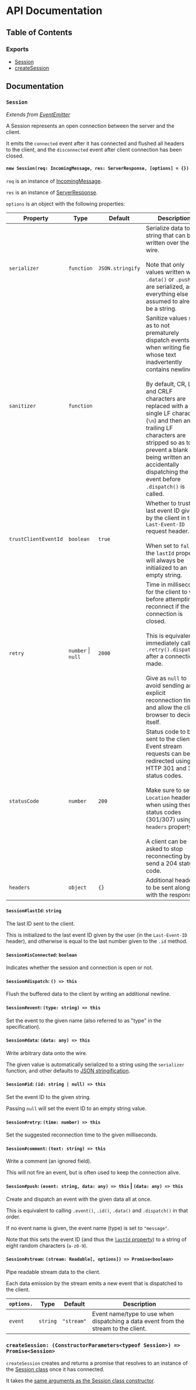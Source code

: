 # API Documentation

## Table of Contents

### Exports

* [Session](#session)
* [createSession]()

## Documentation

### `Session`

*Extends from [EventEmitter](https://nodejs.org/api/events.html#events_class_eventemitter)*

A Session represents an open connection between the server and the client.

It emits the `connected` event after it has connected and flushed all headers to the client, and the `disconnected` event after client connection has been closed.

#### `new Session(req: IncomingMessage, res: ServerResponse, [options] = {})`

`req` is an instance of [IncomingMessage](https://nodejs.org/api/http.html#http_class_http_incomingmessage).

`res` is an instance of [ServerResponse](https://nodejs.org/api/http.html#http_class_http_serverresponse).

`options` is an object with the following properties:

|Property|Type|Default|Description|
|-|-|-|-|
|`serializer`|`function`|`JSON.stringify`|Serialize data to a string that can be written over the wire.<br><br>Note that only values written with `.data()` or `.push()` are serialized, as everything else is assumed to already be a string.|
|`sanitizer`|`function`||Sanitize values so as to not prematurely dispatch events when writing fields whose text inadvertently contains newlines.<br><br>By default, CR, LF and CRLF characters are replaced with a single LF character (`\n`) and then any trailing LF characters are stripped so as to prevent a blank line being written and accidentally dispatching the event before `.dispatch()` is called.|
|`trustClientEventId`|`boolean`|`true`|Whether to trust the last event ID given by the client in the `Last-Event-ID` request header.<br><br>When set to `false`, the `lastId` property will always be initialized to an empty string.|
|`retry`|`number` \| `null`|`2000`|Time in milliseconds for the client to wait before attempting to reconnect if the connection is closed.<br><br>This is equivalent to immediately calling `.retry().dispatch()` after a connection is made.<br><br>Give as `null` to avoid sending an explicit reconnection time and allow the client browser to decide itself.|
|`statusCode`|`number`|`200`|Status code to be sent to the client. Event stream requests can be redirected using HTTP 301 and 307 status codes.<br><br>Make sure to set `Location` header when using these status codes (301/307) using the `headers` property.<br><br>A client can be asked to stop reconnecting by send a 204 status code.|
|`headers`|`object`|`{}`|Additional headers to be sent along with the response.|

#### `Session#lastId`: `string`

The last ID sent to the client.

This is initialized to the last event ID given by the user (in the `Last-Event-ID` header), and otherwise is equal to the last number given to the `.id` method.

#### `Session#isConnected`: `boolean`

Indicates whether the session and connection is open or not.

#### `Session#dispatch`: `() => this`

Flush the buffered data to the client by writing an additional newline.

#### `Session#event`: `(type: string) => this`

Set the event to the given name (also referred to as "type" in the specification).

#### `Session#data`: `(data: any) => this`

Write arbitrary data onto the wire.

The given value is automatically serialized to a string using the `serializer` function, and other defaults to [JSON stringification](https://developer.mozilla.org/en-US/docs/Web/JavaScript/Reference/Global_Objects/JSON/stringify).

#### `Session#id`: `(id: string | null) => this`

Set the event ID to the given string.

Passing `null` will set the event ID to an empty string value.

#### `Session#retry`: `(time: number) => this`

Set the suggested reconnection time to the given milliseconds.

#### `Session#comment`: `(text: string) => this`

Write a comment (an ignored field).

This will not fire an event, but is often used to keep the connection alive.

#### `Session#push`: `(event: string, data: any) => this` | `(data: any) => this`

Create and dispatch an event with the given data all at once.

This is equivalent to calling `.event()`, `.id()`, `.data()` and `.dispatch()` in that order.

If no event name is given, the event name (type) is set to `"message"`.

Note that this sets the event ID (and thus the [`lastId` property](#session%23lastid%3A-string)) to a string of eight random characters (`a-z0-9`).

#### `Session#stream`: `(stream: Readable[, options]) => Promise<boolean>`

Pipe readable stream data to the client.

Each data emission by the stream emits a new event that is dispatched to the client.

|`options.`|Type|Default|Description|
|-|-|-|-|
|`event`|`string`|`"stream"`|Event name/type to use when dispatching a data event from the stream to the client.|

### `createSession: (ConstructorParameters<typeof Session>) => Promise<Session>`

`createSession` creates and returns a promise that resolves to an instance of the [Session class](#session) once it has connected.

It takes the [same arguments as the Session class constructor](#new-session(req%3A-incomingmessage%2C-res%3A-serverresponse%2C-%5Boptions%5D-%3D-%7B%7D)).
